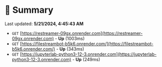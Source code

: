 # 📖 Summary
Last updated: **5/21/2024, 4:45:43 AM**

- `GET` [https://restreamer-09gx.onrender.com](https://restreamer-09gx.onrender.com) - **Up** (1003ms)
- `GET` [https://filestreambot-b5k6.onrender.com/](https://filestreambot-b5k6.onrender.com/) - **Up** (343ms)
- `GET` [https://jupyterlab-python3-12-3.onrender.com](https://jupyterlab-python3-12-3.onrender.com) - **Up** (249ms)

